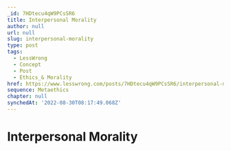```yaml
---
_id: 7HDtecu4qW9PCsSR6
title: Interpersonal Morality
author: null
url: null
slug: interpersonal-morality
type: post
tags:
  - LessWrong
  - Concept
  - Post
  - Ethics_& Morality
href: https://www.lesswrong.com/posts/7HDtecu4qW9PCsSR6/interpersonal-morality
sequence: Metaethics
chapter: null
synchedAt: '2022-08-30T08:17:49.068Z'
---
```

# Interpersonal Morality

